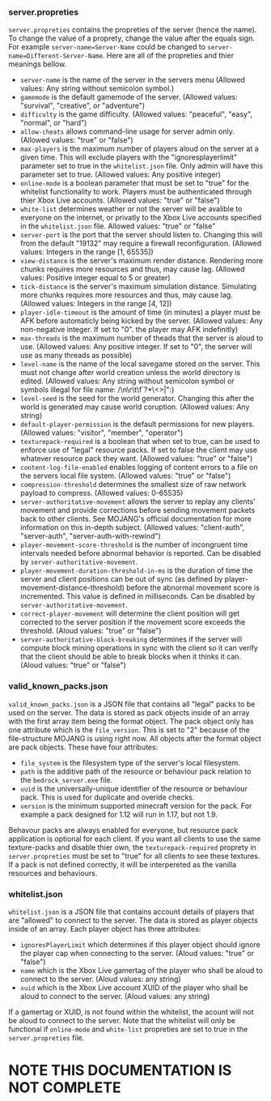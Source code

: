 ### server.propreties
`server.propreties` contains the propreties of the server (hence the name). To change the value of a proprety, change the value after the equals sign. For example `server-name=Server-Name` could be changed to `server-name=Different-Server-Name`. Here are all of the propreties and thier meanings bellow. 

- `server-name` is the name of the server in the servers menu (Allowed values: Any string without semicolon symbol.)
- `gamemode` is the default gamemode of the server. (Allowed values: "survival", "creative", or "adventure")
- `difficulty` is the game difficulty. (Allowed values: "peaceful", "easy", "normal", or "hard")
- `allow-cheats` allows command-line usage for server admin only. (Allowed values: "true" or "false")
- `max-players` is the maximum number of players aloud on the server at a given time. This will exclude players with the "ignoresplayerlimit" parameter set to true in the `whitelist.json` file. Only admin will have this parameter set to true. (Allowed values: Any positive integer)
- `online-mode` is a boolean parameter that must be set to "true" for the whitelist functionality to work. Players must be authenticated through thier Xbox Live accounts. (Allowed values: "true" or "false")
- `white-list` determines weather or not the server will be avalible to everyone on the internet, or privatly to the Xbox Live accounts specified in the `whitelist.json` file. Allowed values: "true" or "false"
- `server-port` is the port that the server should listen to. Changing this will from the default "19132" may require a firewall reconfiguration. (Allowed values: Integers in the range [1, 65535])
- `view-distance` is the server's maximum render distance. Rendering more chunks requires more resources and thus, may cause lag. (Allowed values: Positive integer equal to 5 or greater)
- `tick-distance` is the server's maximum simulation distance. Simulating more chunks requires more resources and thus, may cause lag. (Allowed values: Integers in the range [4, 12])
- `player-idle-timeout` is the amount of time (in minutes) a player must be AFK before automaticly being kicked by the server. (Allowed values: Any non-negative integer. If set to "0". the player may AFK indefinitly)
- `max-threads` is the maximum number of theads that the server is aloud to use. (Allowed values: Any positive integer. If set to "0", the server will use as many threads as possible)
- `level-name` is the name of the local savegame stored on the server. This must not change after world creation unless the world directory is edited. (Allowed values: Any string without semicolon symbol or symbols illegal for file name: /\n\r\t\f`?*\\<>|\":)
- `level-seed` is the seed for the world generator. Changing this after the world is generated may cause world coruption. (Allowed values: Any string)
- `default-player-permission` is the default permissions for new players. (Allowed values: "visitor", "member", "operator")
- `texturepack-required` is a boolean that when set to true, can be used to enforce use of "legal" resource packs. If set to false the client may use whatever resource pack they want. (Allowed values: "true" or "false")
- `content-log-file-enabled` enables logging of content errors to a file on the servers local file system. (Allowed values: "true" or "false")
- `compression-threshold` determines the smallest size of raw network payload to compress. (Allowed values: 0-65535)
- `server-authoritative-movement` allows the server to replay any clients' movement and provide corrections before sending movement packets back to other clients. See MOJANG's official documentation for more information on this in-depth subject. (Allowed values: "client-auth", "server-auth", "server-auth-with-rewind")
- `player-movement-score-threshold` is the number of incongruent time intervals needed before abnormal behavior is reported. Can be disabled by `server-authoritative-movement`.
- `player-movement-duration-threshold-in-ms` is the duration of time the server and client positions can be out of sync (as defined by player-movement-distance-threshold) before the abnormal movement score is incremented. This value is defined in milliseconds. Can be disabled by `server-authoritative-movement`.
- `correct-player-movement` will determine the client position will get corrected to the server position if the movement score exceeds the threshold. (Aloud values: "true" or "false")
- `server-authoritative-block-breaking` determines if the server will compute block mining operations in sync with the client so it can verify that the client should be able to break blocks when it thinks it can. (Aloud values: "true" or "false")

### valid_known_packs.json

`valid_known_packs.json` is a JSON file that contains all "legal" packs to be used on the server. The data is stored as pack objects inside of an array with the first array item being the format object. The pack object only has one attribute which is the `file_version`. This is set to "2" because of the file-structure MOJANG is using right now. All objects after the format object are pack objects. These have four attributes:

- `file_system` is the filesystem type of the server's local filesystem.
- `path` is the additive path of the resource or behaviour pack relation to the `bedrock_server.exe` file.
- `uuid` is the universally-unique identifier of the resource or behaviour pack. This is used for duplicate and overide checks.
- `version` is the minimum supported minecraft version for the pack. For example a pack designed for 1.12 will run in 1.17, but not 1.9.

Behavour packs are always enabled for everyone, but resource pack application is optional for each client. If you want all clients to use the same texture-packs and disable thier own, the `texturepack-required` proprety in `server.propreties` must be set to "true" for all clients to see these textures. If a pack is not defined correctly, it will be interpereted as the vanilla resources and behaviours.

### whitelist.json
`whitelist.json` is a JSON file that contains account details of players that are "allowed" to connect to the server. The data is stored as player objects inside of an array. Each player object has three attributes:

- `ignoresPlayerLimit` which determines if this player object should ignore the player cap when connecting to the server. (Aloud values: "true" or "false")
- `name` which is the Xbox Live gamertag of the player who shall be aloud to connect to the server. (Aloud values: any string)
- `xuid` which is the Xbox Live account XUID of the player who shall be aloud to connect to the server. (Aloud values: any string)

If a gamertag or XUID, is not found within the whitelist, the acount will not be aloud to connect to the server. Note that the whitelist will only be functional if `online-mode` and `white-list` propreties are set to true in the `server.propreties` file.

# NOTE THIS DOCUMENTATION IS NOT COMPLETE
